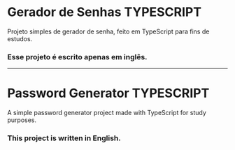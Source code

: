 # Gerador de Senhas TYPESCRIPT
Projeto simples de gerador de senha, feito em TypeScript para fins de estudos.

### Esse projeto é escrito apenas em inglês.
---
# Password Generator TYPESCRIPT
A simple password generator project made with TypeScript for study purposes.

### This project is written in English.
